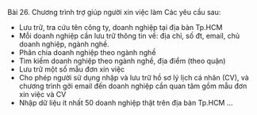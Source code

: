 Bài 26. Chương trình trợ giúp người xin việc làm Các yêu cầu sau: 
- Lưu trữ, tra cứu tên công ty, doanh nghiệp tại địa bàn Tp.HCM 
- Mỗi doanh nghiệp cần lưu trữ thông tin về: địa chỉ, số đt, email, chủ doanh nghiệp, ngành nghề. 
- Phân chia doanh nghiệp theo ngành nghề  
- Tìm kiếm doanh nghiệp theo ngành nghề, địa điểm (theo quận)
- Lưu trữ một số mẫu đơn xin việc 
- Cho phép người sử dụng nhập và lưu trữ hồ sơ lý lịch cá nhân (CV), và chương trình gởi email đến doanh nghiệp cần quan tâm gồm mẫu đơn xin việc và CV 
- Nhập dữ liệu ít nhất 50 doanh nghiệp thật trên địa bàn Tp.HCM  … 